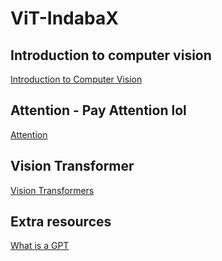 # ViT-IndabaX

## Introduction to computer vision
[Introduction to Computer Vision](bit.ly/vitIntro) 

## Attention - Pay Attention lol
[Attention](bit.ly/AttentionViz)

## Vision Transformer
[Vision Transformers](bit.ly/vit-indaba)

## Extra resources 
[What is a GPT](https://youtu.be/wjZofJX0v4M?si=T0NMWcqjlGVJ6Cv6)
